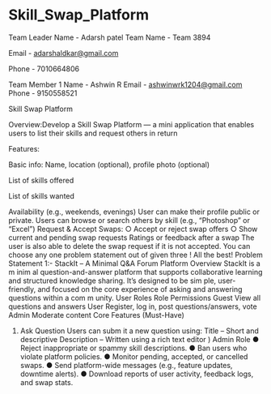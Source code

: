 # Skill_Swap_Platform

Team Leader Name - Adarsh patel
Team Name  - Team 3894

Email - adarshaldkar@gmail.com

Phone - 7010664806

Team Member 1
Name - Ashwin R
Email - ashwinwrk1204@gmail.com
Phone - 9150558521


Skill Swap Platform

Overview:Develop a Skill Swap Platform — a mini application that enables users to list their skills and request others in return

Features:

Basic info: Name, location (optional), profile photo (optional)

List of skills offered

List of skills wanted

Availability (e.g., weekends, evenings)
User can make their profile public or private.
Users can browse or search others by skill (e.g., “Photoshop” or “Excel”)
Request & Accept Swaps:
○ Accept or reject swap offers
○ Show current and pending swap requests
Ratings or feedback after a swap
The user is also able to delete the swap request if it is not accepted.
You can choose any one problem
statement out of given three !
All the best!
Problem Statement 1:-
StackIt – A Minimal Q&A Forum Platform
Overview
StackIt is a m inim al question-and-answer platform that supports collaborative
learning and structured knowledge sharing. It’s designed to be sim ple, user- friendly,
and focused on the core experience of asking and answering questions within a
com m unity.
User Roles
Role Permissions
Guest View all questions and answers
User Register, log in, post questions/answers, vote
Admin Moderate content
Core Features (Must-Have)
1. Ask Question
Users can subm it a new question using:
Title – Short and descriptive
Description – Written using a rich text editor )
Admin Role
● Reject inappropriate or spammy skill descriptions.
● Ban users who violate platform policies.
● Monitor pending, accepted, or cancelled swaps.
● Send platform-wide messages (e.g., feature updates, downtime alerts).
● Download reports of user activity, feedback logs, and swap stats.
